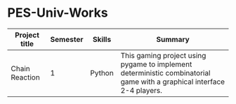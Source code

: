 # PES-Univ-Works

| Project title  | Semester | Skills  | Summary |
|----------------|----------|---------|---------|
| Chain Reaction | 1        | Python  | This gaming project using pygame to implement deterministic combinatorial game with a graphical interface 2-4 players.   |